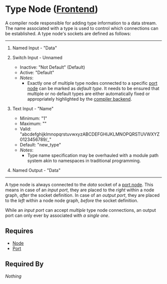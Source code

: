 # Type Node ([Frontend](../../../frontend.md))

A compiler node responsible for adding type information to a data stream. The name associated with a type is used to control which connections can be established. A type node's sockets are defined as follows:

___

1. Named Input - "Data"

2. Switch Input - Unnamed
    - Inactive: "Not Default" (Default)
    - Active: "Default"
    - *Notes*:
        - Exactly one of multiple type nodes connected to a specific [port node](./port.md) can be marked as *default type*. It needs to be ensured that multiple or no default types are either automatically fixed or appropriately highlighted by the [compiler backend](../../../../backend/backend.md).

3. Text Input - "Name"
    - Minimum: "1"
    - Maximum: ""
    - Valid: "abcdefghijklmnopqrstuvwxyzABCDEFGHIJKLMNOPQRSTUVWXYZ0123456789/_"
    - Default: "new_type"
    - *Notes*:
        - Type name specification may be overhauled with a module path system akin to namespaces in traditional programming.

4. Named Output - "Data"

___

A type node is always connected to the *data* socket of a [port node](./port.md). This means in case of an *input port*, they are placed to the *right* within a node graph, *after* the socket definition. In case of an *output port*, they are placed to the *left* within a node node graph, *before* the socket definition.

While an *input port* can accept *multiple* type node connections, an output port can only ever by associated with *a single one*.

## Requires

- [Node](../node.md)
- [Port](./port.md)

## Required By

*Nothing*
